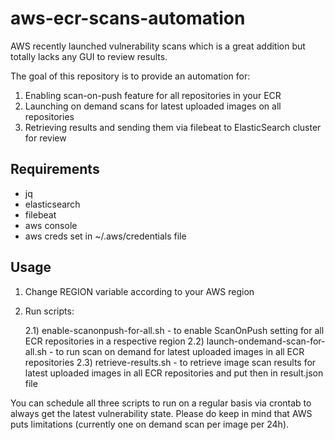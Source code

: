 # aws-ecr-scans-automation

AWS recently launched vulnerability scans which is a great addition but totally lacks any GUI to review results.

The goal of this repository is to provide an automation for:

  1) Enabling scan-on-push feature for all repositories in your ECR
  2) Launching on demand scans for latest uploaded images on all repositories
  3) Retrieving results and sending them via filebeat to ElasticSearch cluster for review
  
  
## Requirements
- jq
- elasticsearch
- filebeat
- aws console
- aws creds set in ~/.aws/credentials file


## Usage
1. Change REGION variable according to your AWS region
2. Run scripts:

	2.1) enable-scanonpush-for-all.sh - to enable ScanOnPush setting for all ECR repositories in a respective region
	2.2) launch-ondemand-scan-for-all.sh - to run scan on demand for latest uploaded images in all ECR repositories
	2.3) retrieve-results.sh - to retrieve image scan results for latest uploaded images in all ECR repositories and put then in result.json file
  
  

You can schedule all three scripts to run on a regular basis via crontab to always get the latest vulnerability state. 
Please do keep in mind that AWS puts limitations (currently one on demand scan per image per 24h).
